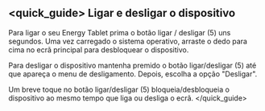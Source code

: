 ## <quick_guide> Ligar e desligar o dispositivo

Para ligar o seu Energy Tablet prima o botão ligar / desligar (5) uns segundos. Uma vez carregado o sistema operativo, arraste o dedo para cima no ecrã principal para desbloquear o dispositivo. 

Para desligar o dispositivo mantenha premido o botão ligar/desligar (5) até que apareça o menu de desligamento. Depois, escolha a opção "Desligar". 

Um breve toque no botão ligar/desligar (5) bloqueia/desbloqueia o dispositivo ao mesmo tempo que liga ou desliga o ecrã.
</quick_guide>
